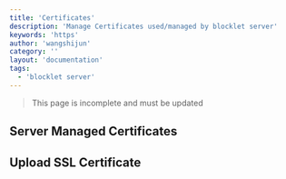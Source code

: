 ```yaml
---
title: 'Certificates'
description: 'Manage Certificates used/managed by blocklet server'
keywords: 'https'
author: 'wangshijun'
category: ''
layout: 'documentation'
tags:
  - 'blocklet server'
---
```


> <p style={{color:"red"}}>This page is incomplete and must be updated</p>

## Server Managed Certificates


## Upload SSL Certificate
